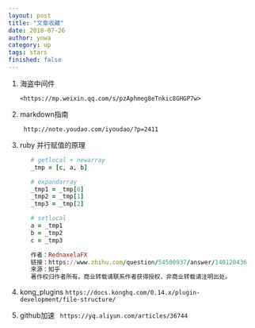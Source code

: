 ```yaml
---
layout: post
title: "文章收藏"
date: 2018-07-26
author: ynwa
category: up
tags: stars
finished: false
---
```


1. 海盗中间件 

   `<https://mp.weixin.qq.com/s/pzAphmeg8eTnkic8GHGP7w>`

2. markdown指南

   ` http://note.youdao.com/iyoudao/?p=2411`

3. ruby 并行赋值的原理
   ```ruby
      # getlocal + newarray
      _tmp = [c, a, b]

      # expandarray
      _tmp1 = _tmp[0]
      _tmp2 = _tmp[1]
      _tmp3 = _tmp[2]

      # setlocal
      a = _tmp1
      b = _tmp2
      c = _tmp3

      作者：RednaxelaFX
      链接：https://www.zhihu.com/question/54500937/answer/140120436
      来源：知乎
      著作权归作者所有。商业转载请联系作者获得授权，非商业转载请注明出处。
   ```
4. kong_plugins
  `https://docs.konghq.com/0.14.x/plugin-development/file-structure/` 

5. github加速
  ` https://yq.aliyun.com/articles/36744`

